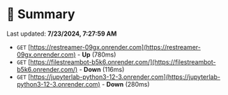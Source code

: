 # 📖 Summary
Last updated: **7/23/2024, 7:27:59 AM**

- `GET` [https://restreamer-09gx.onrender.com](https://restreamer-09gx.onrender.com) - **Up** (780ms)
- `GET` [https://filestreambot-b5k6.onrender.com/](https://filestreambot-b5k6.onrender.com/) - **Down** (116ms)
- `GET` [https://jupyterlab-python3-12-3.onrender.com](https://jupyterlab-python3-12-3.onrender.com) - **Down** (280ms)
